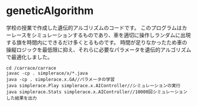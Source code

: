 # geneticAlgorithm
学校の授業で作成した遺伝的アルゴリズムのコードです。
このプログラムはカーレースをシミュレーションするものであり、車を適切に操作しランダムに出現する旗を時間内にできるだけ多くとるものです。
時間が足りなかったため車の操縦ロジックを最低限に抑え、それらに必要なパラメータを遺伝的アルゴリズムで最適化しました。

```
cd /carrace/carrace
javac -cp . simplerace/x/*.java
java -cp . simplerace.x.GA//パラメータの学習
java simplerace.Play simplerace.x.AIController//シミュレーションの実行
java simplerace.Stats simplerace.x.AIController//10000回シミュレーションした結果を出力
```
